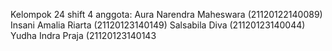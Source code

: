 Kelompok 24 shift 4
anggota:
Aura Narendra Maheswara (21120122140089)
Insani Amalia Riarta (21120123140149)
Salsabila Diva (21120123140044)
Yudha Indra Praja (21120123140143
